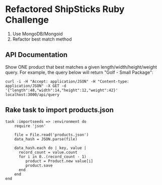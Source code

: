 # Refactored ShipSticks Ruby Challenge
1. Use MongoDB/Mongoid
2. Refactor best match method

## API Documentation 

Show ONE product that best matches a given length/width/height/weight query.  For example, the query below will return "Golf - Small Package":

```
curl -i -H "Accept: application/JSON" -H "Content-type: application/JSON" -X GET -d '{"length":48,"width":14,"height":12,"weight":42}' localhost:3000/api/query
```

## Rake task to import products.json

```
task :importseeds => :environment do
    require 'json'

    file = File.read('products.json')
    data_hash = JSON.parse(file)

    data_hash.each do | key, value |
      record_count = value.count
      for i in 0..(record_count - 1)
         product = Product.new value[i]
         product.save
      end
    end
end
```

